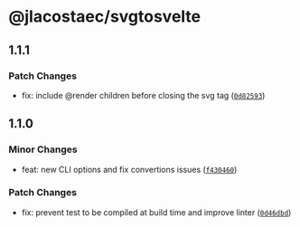 # @jlacostaec/svgtosvelte

## 1.1.1

### Patch Changes

- fix: include @render children before closing the svg tag ([`0d82593`](https://github.com/JLAcostaEC/svgtosvelte/commit/0d8259350d09f509afc6389111447c90481f7abc))

## 1.1.0

### Minor Changes

- feat: new CLI options and fix convertions issues ([`f430460`](https://github.com/JLAcostaEC/svgtosvelte/commit/f4304605dcdfc600b832aee012f82573a52a341d))

### Patch Changes

- fix: prevent test to be compiled at build time and improve linter ([`0d46dbd`](https://github.com/JLAcostaEC/svgtosvelte/commit/0d46dbd60243c7ac954b2bf27f644efc6b56bd9f))
